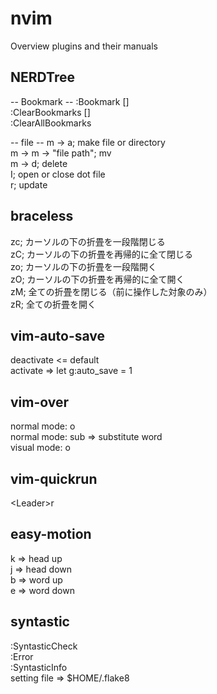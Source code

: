 nvim
====

Overview
plugins and their manuals

## NERDTree
-- Bookmark --
:Bookmark []  
:ClearBookmarks []  
:ClearAllBookmarks  

-- file --
m -> a;    make file or directory  
m -> m -> "file path";    mv  
m -> d;    delete  
I;    open or close dot file  
r;    update  


## braceless
zc; カーソルの下の折畳を一段階閉じる  
zC; カーソルの下の折畳を再帰的に全て閉じる  
zo; カーソルの下の折畳を一段階開く  
zO; カーソルの下の折畳を再帰的に全て開く  
zM; 全ての折畳を閉じる（前に操作した対象のみ）  
zR; 全ての折畳を開く  


## vim-auto-save
deactivate <= default  
activate => let g:auto_save = 1  


## vim-over
normal mode: <Leader>o  
normal mode: sub => substitute word  
visual mode: <Leader>o  


## vim-quickrun
\<Leader\>r  


## easy-motion
<Leader>k  => head up  
<Leader>j  => head down  
<Leader>b  => word up  
<Leader>e  => word down  


## syntastic
:SyntasticCheck  
:Error  
:SyntasticInfo  
setting file => $HOME/.flake8

